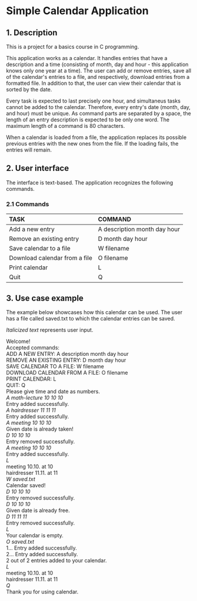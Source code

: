 # Simple Calendar Application

## 1. Description

This is a project for a basics course in C programming.  
  
This application works as a calendar. It handles entries that have a description and a time (consisting of month, day and hour - this application knows only one year at a time). The user can add or remove entries, save all of the calendar's entries to a file, and respectively, download entries from a formatted file. In addition to that, the user can view their calendar that is sorted by the date.  
  
Every task is expected to last precisely one hour, and simultaneus tasks cannot be added to the calendar. Therefore, every entry's date (month, day, and hour) must be unique. As command parts are separated by a space, the length of an entry description is expected to be only one word. The maximum length of a command is 80 characters.  
  
When a calendar is loaded from a file, the application replaces its possible previous entries with the new ones from the file. If the loading fails, the entries will remain.  
  
## 2. User interface
  
The interface is text-based. The application recognizes the following commands.  

### 2.1 Commands

| TASK                          | COMMAND                       |
| :---                          | :---                          |
| Add a new entry               | A description month day hour  |
| Remove an existing entry      | D month day hour              |
| Save calendar to a file       | W filename                    |
| Download calendar from a file | O filename                    |
| Print calendar                | L                             |
| Quit                          | Q                             |

## 3. Use case example

The example below showcases how this calendar can be used. The user has a file called saved.txt to which the calendar entries can be saved.  
  
*Italicized text* represents user input.  
  
Welcome!  
Accepted commands:  
ADD A NEW ENTRY:                A description month day hour  
REMOVE AN EXISTING ENTRY:       D month day hour  
SAVE CALENDAR TO A FILE:        W filename  
DOWNLOAD CALENDAR FROM A FILE:  O filename  
PRINT CALENDAR:                 L  
QUIT:                           Q  
Please give time and date as numbers.  
*A math-lecture 10 10 10*  
Entry added successfully.  
*A hairdresser 11 11 11*  
Entry added successfully.  
*A meeting 10 10 10*  
Given date is already taken!  
*D 10 10 10*  
Entry removed successfully.  
*A meeting 10 10 10*  
Entry added successfully.  
*L*  
meeting 10.10. at 10  
hairdresser 11.11. at 11  
*W saved.txt*  
Calendar saved!  
*D 10 10 10*  
Entry removed successfully.  
*D 10 10 10*  
Given date is already free.  
*D 11 11 11*  
Entry removed successfully.  
*L*  
Your calendar is empty.  
*O saved.txt*  
1... Entry added successfully.  
2... Entry added successfully.  
2 out of 2 entries added to your calendar.  
*L*  
meeting 10.10. at 10  
hairdresser 11.11. at 11  
*Q*  
Thank you for using calendar.  
